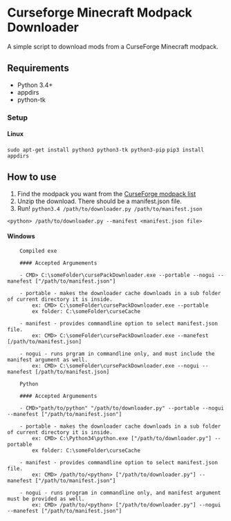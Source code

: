 # Curseforge Minecraft Modpack Downloader


A simple script to download mods from a CurseForge Minecraft modpack.

## Requirements

- Python 3.4+
- appdirs 
- python-tk

### Setup

#### Linux

`sudo apt-get install python3 python3-tk python3-pip`
`pip3 install appdirs`

## How to use

  1. Find the modpack you want from the [CurseForge modpack list](http://www.curse.com/modpacks/minecraft)
  2. Unzip the download. There should be a manifest.json file.
  3. Run! `python3.4 /path/to/downloader.py /path/to/manifest.json`

    <python> /path/to/downloader.py --manifest <manifest.json file>

#### Windows
		Compiled exe

    	#### Accepted Argumements

    	- CMD> C:\someFolder\cursePackDownloader.exe --portable --nogui --manefest ["/path/to/manifest.json"]

    	- portable - makes the downloader cache downloads in a sub folder of current directory it is inside.
    		ex: CMD> C:\someFolder\cursePackDownloader.exe --portable
    		ex folder: C:\someFolder\curseCache

    	- manifest - provides commandline option to select manifest.json file.
    		ex: CMD> C:\someFolder\cursePackDownloader.exe --manefest [/path/to/manifest.json]

    	- nogui - runs prgram in commandline only, and must include the manifest argument as well.
    		ex: CMD> C:\someFolder\cursePackDownloader.exe --nogui --manefest [/path/to/manifest.json]

    	Python

    	#### Accepted Argumements

    	- CMD>"path/to/python" "/path/to/downloader.py" --portable --nogui --manefest ["/path/to/manifest.json"]

    	- portable - makes the downloader cache downloads in a sub folder of current directory it is inside.
    		ex: CMD> C:\Python34\python.exe ["/path/to/downloader.py"] --portable
    		ex folder: C:\someFolder\curseCache

    	- manifest - provides commandline option to select manifest.json file.
    		ex: CMD> /path/to/<python> ["/path/to/downloader.py"] --manefest ["/path/to/manifest.json"]

    	- nogui - runs program in commandline only, and manifest argument must be provided as well.
    		ex: CMD> /path/to/<python> ["/path/to/downloader.py"] --nogui --manefest ["/path/to/manifest.json"]
    	
